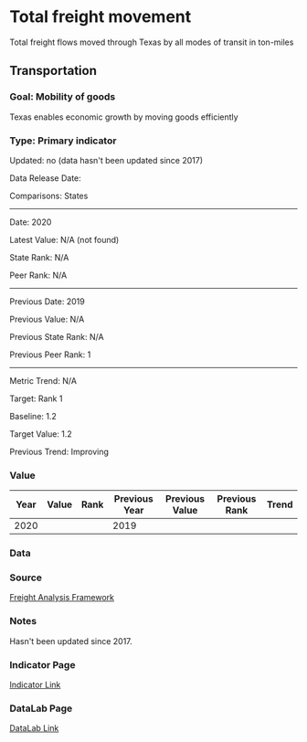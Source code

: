 # Total freight movement

Total freight flows moved through Texas by all modes of transit in ton-miles

## Transportation

### Goal: Mobility of goods

Texas enables economic growth by moving goods efficiently

### Type: Primary indicator

Updated: no (data hasn't been updated since 2017)

Data Release Date: 

Comparisons: States

----

Date: 2020

Latest Value: N/A (not found)

State Rank: N/A

Peer Rank: N/A

----

Previous Date: 2019

Previous Value: N/A

Previous State Rank: N/A

Previous Peer Rank: 1

----

Metric Trend: N/A

Target: Rank 1

Baseline: 1.2

Target Value: 1.2

Previous Trend: Improving

### Value

| Year      |  Value      | Rank        | Previous Year | Previous Value | Previous Rank | Trend | 
| ----------- | ----------- | ----------- | ----------- | ----------- | ----------- | -----------|
|   2020      |             |             |      2019   |             |             |            | 

### Data

### Source

[Freight Analysis Framework](https://faf.ornl.gov/faf5/dtt_total.aspx)

### Notes

Hasn't been updated since 2017.

### Indicator Page

[Indicator Link](https://indicators.texas2036.org/indicator/68)


### DataLab Page

[DataLab Link](https://datalab.texas2036.org/cxajipf/texas-freight-shipments-by-state-of-origin)
